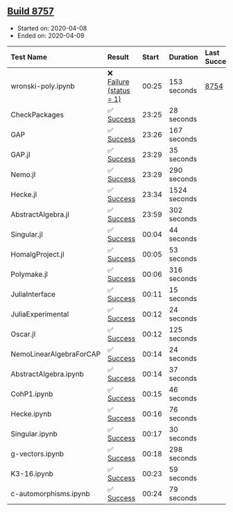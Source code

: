 ## [Build 8757](https://oscarci.mathematik.uni-kl.de/job/oscar/8757/)

* Started on: 2020-04-08
* Ended on: 2020-04-09

| Test Name    | Result | Start | Duration | Last Success | First Failure |
|:-------------|:-------|:------|:---------|:-------------|:--------------|
| wronski-poly.ipynb | ❌ [Failure (status = 1)](https://oscarci.mathematik.uni-kl.de/job/oscar/8757/artifact/logs/build-8757/wronski-poly.ipynb.log) | 00:25 | 153 seconds | [8754](https://oscarci.mathematik.uni-kl.de/job/oscar/8754/) | [8755](https://oscarci.mathematik.uni-kl.de/job/oscar/8755/) |
| CheckPackages | ✅ [Success](https://oscarci.mathematik.uni-kl.de/job/oscar/8757/artifact/logs/build-8757/CheckPackages.log) | 23:25 | 28 seconds |  |  |
| GAP | ✅ [Success](https://oscarci.mathematik.uni-kl.de/job/oscar/8757/artifact/logs/build-8757/GAP.log) | 23:26 | 167 seconds |  |  |
| GAP.jl | ✅ [Success](https://oscarci.mathematik.uni-kl.de/job/oscar/8757/artifact/logs/build-8757/GAP.jl.log) | 23:29 | 35 seconds |  |  |
| Nemo.jl | ✅ [Success](https://oscarci.mathematik.uni-kl.de/job/oscar/8757/artifact/logs/build-8757/Nemo.jl.log) | 23:29 | 290 seconds |  |  |
| Hecke.jl | ✅ [Success](https://oscarci.mathematik.uni-kl.de/job/oscar/8757/artifact/logs/build-8757/Hecke.jl.log) | 23:34 | 1524 seconds |  |  |
| AbstractAlgebra.jl | ✅ [Success](https://oscarci.mathematik.uni-kl.de/job/oscar/8757/artifact/logs/build-8757/AbstractAlgebra.jl.log) | 23:59 | 302 seconds |  |  |
| Singular.jl | ✅ [Success](https://oscarci.mathematik.uni-kl.de/job/oscar/8757/artifact/logs/build-8757/Singular.jl.log) | 00:04 | 44 seconds |  |  |
| HomalgProject.jl | ✅ [Success](https://oscarci.mathematik.uni-kl.de/job/oscar/8757/artifact/logs/build-8757/HomalgProject.jl.log) | 00:05 | 53 seconds |  |  |
| Polymake.jl | ✅ [Success](https://oscarci.mathematik.uni-kl.de/job/oscar/8757/artifact/logs/build-8757/Polymake.jl.log) | 00:06 | 316 seconds |  |  |
| JuliaInterface | ✅ [Success](https://oscarci.mathematik.uni-kl.de/job/oscar/8757/artifact/logs/build-8757/JuliaInterface.log) | 00:11 | 15 seconds |  |  |
| JuliaExperimental | ✅ [Success](https://oscarci.mathematik.uni-kl.de/job/oscar/8757/artifact/logs/build-8757/JuliaExperimental.log) | 00:12 | 24 seconds |  |  |
| Oscar.jl | ✅ [Success](https://oscarci.mathematik.uni-kl.de/job/oscar/8757/artifact/logs/build-8757/Oscar.jl.log) | 00:12 | 125 seconds |  |  |
| NemoLinearAlgebraForCAP | ✅ [Success](https://oscarci.mathematik.uni-kl.de/job/oscar/8757/artifact/logs/build-8757/NemoLinearAlgebraForCAP.log) | 00:14 | 24 seconds |  |  |
| AbstractAlgebra.ipynb | ✅ [Success](https://oscarci.mathematik.uni-kl.de/job/oscar/8757/artifact/logs/build-8757/AbstractAlgebra.ipynb.log) | 00:14 | 37 seconds |  |  |
| CohP1.ipynb | ✅ [Success](https://oscarci.mathematik.uni-kl.de/job/oscar/8757/artifact/logs/build-8757/CohP1.ipynb.log) | 00:15 | 46 seconds |  |  |
| Hecke.ipynb | ✅ [Success](https://oscarci.mathematik.uni-kl.de/job/oscar/8757/artifact/logs/build-8757/Hecke.ipynb.log) | 00:16 | 76 seconds |  |  |
| Singular.ipynb | ✅ [Success](https://oscarci.mathematik.uni-kl.de/job/oscar/8757/artifact/logs/build-8757/Singular.ipynb.log) | 00:17 | 30 seconds |  |  |
| g-vectors.ipynb | ✅ [Success](https://oscarci.mathematik.uni-kl.de/job/oscar/8757/artifact/logs/build-8757/g-vectors.ipynb.log) | 00:18 | 298 seconds |  |  |
| K3-16.ipynb | ✅ [Success](https://oscarci.mathematik.uni-kl.de/job/oscar/8757/artifact/logs/build-8757/K3-16.ipynb.log) | 00:23 | 59 seconds |  |  |
| c-automorphisms.ipynb | ✅ [Success](https://oscarci.mathematik.uni-kl.de/job/oscar/8757/artifact/logs/build-8757/c-automorphisms.ipynb.log) | 00:24 | 79 seconds |  |  |
